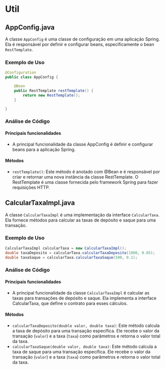 # Util

## AppConfig.java

A classe `AppConfig` é uma classe de configuração em uma aplicação Spring. Ela é responsável por definir e configurar beans, especificamente o bean `RestTemplate`.

### Exemplo de Uso

```java
@Configuration
public class AppConfig {

    @Bean
    public RestTemplate restTemplate() {
        return new RestTemplate();
    }

}
```

### Análise de Código

#### Principais funcionalidades

- A principal funcionalidade da classe AppConfig é definir e configurar beans para a aplicação Spring.

#### Métodos

- `restTemplate()`: Este método é anotado com @Bean e é responsável por criar e retornar uma nova instância da classe RestTemplate. O RestTemplate é uma classe fornecida pelo framework Spring para fazer requisições HTTP.

## CalcularTaxaImpl.java

A classe `CalcularTaxaImpl` é uma implementação da interface `CalcularTaxa`. Ela fornece métodos para calcular as taxas de depósito e saque para uma transação.

### Exemplo de Uso

```java
CalcularTaxaImpl calcularTaxa = new CalcularTaxaImpl();
double taxaDeposito = calcularTaxa.calcularTaxaDeposito(1000, 0.05);
double taxaSaque = calcularTaxa.calcularTaxaSaque(500, 0.1);
```

### Análise de Código

#### Principais funcionalidades

- A principal funcionalidade da classe `CalcularTaxaImpl` é calcular as taxas para transações de depósito e saque. Ela implementa a interface CalcularTaxa, que define o contrato para esses cálculos.

#### Métodos

- `calcularTaxaDeposito(double valor, double taxa)`: Este método calcula a taxa de depósito para uma transação específica. Ele recebe o valor da transação (`valor`) e a taxa (`taxa`) como parâmetros e retorna o valor total da taxa.
- `calcularTaxaSaque(double valor, double taxa)`: Este método calcula a taxa de saque para uma transação específica. Ele recebe o valor da transação (`valor`) e a taxa (`taxa`) como parâmetros e retorna o valor total da taxa.